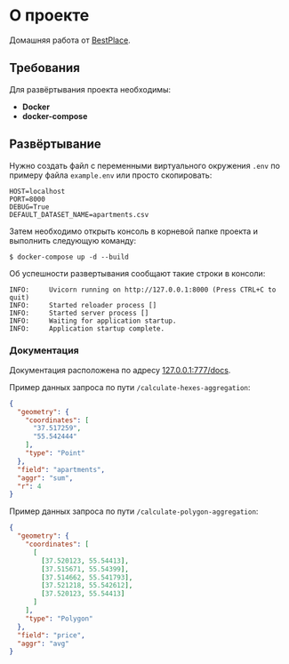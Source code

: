 # О проекте

Домашняя работа от <a href="https://www.bestplace.pro/" class="external-link" target="_blank">BestPlace</a>.

## Требования

Для развёртывания проекта необходимы:

* **Docker**
* **docker-compose**

## Развёртывание

Нужно создать файл с переменными виртуального окружения `.env` по примеру файла `example.env` или просто скопировать:

```dotenv
HOST=localhost
PORT=8000
DEBUG=True
DEFAULT_DATASET_NAME=apartments.csv
```

Затем необходимо открыть консоль в корневой папке проекта и выполнить следующую команду:

```console
$ docker-compose up -d --build
```

Об успешности развертывания сообщают такие строки в консоли:

```console
INFO:     Uvicorn running on http://127.0.0.1:8000 (Press CTRL+C to quit)
INFO:     Started reloader process []
INFO:     Started server process []
INFO:     Waiting for application startup.
INFO:     Application startup complete.
```

### Документация

Документация расположена по адресу <a href="http://127.0.0.1:777/docs" class="external-link" target="_blank">127.0.0.1:777/docs</a>.

Пример данных запроса по пути `/calculate-hexes-aggregation`:

```JSON
{
  "geometry": {
    "coordinates": [
      "37.517259",
      "55.542444"
    ],
    "type": "Point"
  },
  "field": "apartments",
  "aggr": "sum",
  "r": 4
}
```

Пример данных запроса по пути `/calculate-polygon-aggregation`:

```JSON
{
  "geometry": {
    "coordinates": [
      [
        [37.520123, 55.54413],
        [37.515671, 55.54399],
        [37.514662, 55.541793],
        [37.521218, 55.542612],
        [37.520123, 55.54413]
      ]
    ],
    "type": "Polygon"
  },
  "field": "price",
  "aggr": "avg"
}
```
